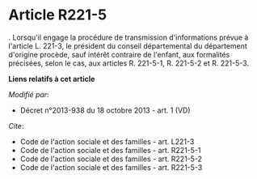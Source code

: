 # Article R221-5

. Lorsqu'il engage la procédure de transmission d'informations prévue à l'article L. 221-3, le président du conseil
départemental du département d'origine procède, sauf intérêt contraire de l'enfant, aux formalités précisées, selon le cas,
aux articles R. 221-5-1, R. 221-5-2 et R. 221-5-3.

**Liens relatifs à cet article**

_Modifié par_:

  - Décret n°2013-938 du 18 octobre 2013 - art. 1 (VD)

_Cite_:

  - Code de l'action sociale et des familles - art. L221-3
  - Code de l'action sociale et des familles - art. R221-5-1
  - Code de l'action sociale et des familles - art. R221-5-2
  - Code de l'action sociale et des familles - art. R221-5-3
